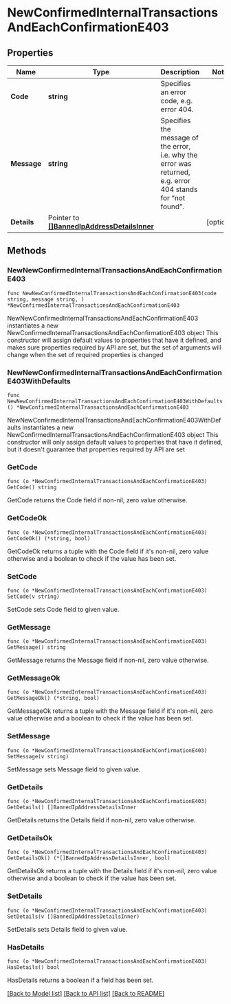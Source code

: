 # NewConfirmedInternalTransactionsAndEachConfirmationE403

## Properties

Name | Type | Description | Notes
------------ | ------------- | ------------- | -------------
**Code** | **string** | Specifies an error code, e.g. error 404. | 
**Message** | **string** | Specifies the message of the error, i.e. why the error was returned, e.g. error 404 stands for “not found”. | 
**Details** | Pointer to [**[]BannedIpAddressDetailsInner**](BannedIpAddressDetailsInner.md) |  | [optional] 

## Methods

### NewNewConfirmedInternalTransactionsAndEachConfirmationE403

`func NewNewConfirmedInternalTransactionsAndEachConfirmationE403(code string, message string, ) *NewConfirmedInternalTransactionsAndEachConfirmationE403`

NewNewConfirmedInternalTransactionsAndEachConfirmationE403 instantiates a new NewConfirmedInternalTransactionsAndEachConfirmationE403 object
This constructor will assign default values to properties that have it defined,
and makes sure properties required by API are set, but the set of arguments
will change when the set of required properties is changed

### NewNewConfirmedInternalTransactionsAndEachConfirmationE403WithDefaults

`func NewNewConfirmedInternalTransactionsAndEachConfirmationE403WithDefaults() *NewConfirmedInternalTransactionsAndEachConfirmationE403`

NewNewConfirmedInternalTransactionsAndEachConfirmationE403WithDefaults instantiates a new NewConfirmedInternalTransactionsAndEachConfirmationE403 object
This constructor will only assign default values to properties that have it defined,
but it doesn't guarantee that properties required by API are set

### GetCode

`func (o *NewConfirmedInternalTransactionsAndEachConfirmationE403) GetCode() string`

GetCode returns the Code field if non-nil, zero value otherwise.

### GetCodeOk

`func (o *NewConfirmedInternalTransactionsAndEachConfirmationE403) GetCodeOk() (*string, bool)`

GetCodeOk returns a tuple with the Code field if it's non-nil, zero value otherwise
and a boolean to check if the value has been set.

### SetCode

`func (o *NewConfirmedInternalTransactionsAndEachConfirmationE403) SetCode(v string)`

SetCode sets Code field to given value.


### GetMessage

`func (o *NewConfirmedInternalTransactionsAndEachConfirmationE403) GetMessage() string`

GetMessage returns the Message field if non-nil, zero value otherwise.

### GetMessageOk

`func (o *NewConfirmedInternalTransactionsAndEachConfirmationE403) GetMessageOk() (*string, bool)`

GetMessageOk returns a tuple with the Message field if it's non-nil, zero value otherwise
and a boolean to check if the value has been set.

### SetMessage

`func (o *NewConfirmedInternalTransactionsAndEachConfirmationE403) SetMessage(v string)`

SetMessage sets Message field to given value.


### GetDetails

`func (o *NewConfirmedInternalTransactionsAndEachConfirmationE403) GetDetails() []BannedIpAddressDetailsInner`

GetDetails returns the Details field if non-nil, zero value otherwise.

### GetDetailsOk

`func (o *NewConfirmedInternalTransactionsAndEachConfirmationE403) GetDetailsOk() (*[]BannedIpAddressDetailsInner, bool)`

GetDetailsOk returns a tuple with the Details field if it's non-nil, zero value otherwise
and a boolean to check if the value has been set.

### SetDetails

`func (o *NewConfirmedInternalTransactionsAndEachConfirmationE403) SetDetails(v []BannedIpAddressDetailsInner)`

SetDetails sets Details field to given value.

### HasDetails

`func (o *NewConfirmedInternalTransactionsAndEachConfirmationE403) HasDetails() bool`

HasDetails returns a boolean if a field has been set.


[[Back to Model list]](../README.md#documentation-for-models) [[Back to API list]](../README.md#documentation-for-api-endpoints) [[Back to README]](../README.md)


